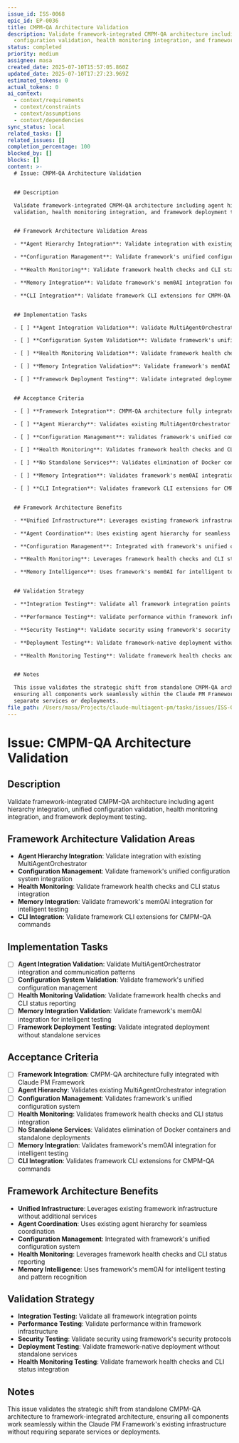 ```yaml
---
issue_id: ISS-0068
epic_id: EP-0036
title: CMPM-QA Architecture Validation
description: Validate framework-integrated CMPM-QA architecture including agent hierarchy integration, unified
  configuration validation, health monitoring integration, and framework deployment testing.
status: completed
priority: medium
assignee: masa
created_date: 2025-07-10T15:57:05.860Z
updated_date: 2025-07-10T17:27:23.969Z
estimated_tokens: 0
actual_tokens: 0
ai_context:
  - context/requirements
  - context/constraints
  - context/assumptions
  - context/dependencies
sync_status: local
related_tasks: []
related_issues: []
completion_percentage: 100
blocked_by: []
blocks: []
content: >-
  # Issue: CMPM-QA Architecture Validation


  ## Description

  Validate framework-integrated CMPM-QA architecture including agent hierarchy integration, unified configuration
  validation, health monitoring integration, and framework deployment testing.


  ## Framework Architecture Validation Areas

  - **Agent Hierarchy Integration**: Validate integration with existing MultiAgentOrchestrator

  - **Configuration Management**: Validate framework's unified configuration system integration

  - **Health Monitoring**: Validate framework health checks and CLI status integration

  - **Memory Integration**: Validate framework's mem0AI integration for intelligent testing

  - **CLI Integration**: Validate framework CLI extensions for CMPM-QA commands


  ## Implementation Tasks

  - [ ] **Agent Integration Validation**: Validate MultiAgentOrchestrator integration and communication patterns

  - [ ] **Configuration System Validation**: Validate framework's unified configuration management

  - [ ] **Health Monitoring Validation**: Validate framework health checks and CLI status reporting

  - [ ] **Memory Integration Validation**: Validate framework's mem0AI integration for intelligent testing

  - [ ] **Framework Deployment Testing**: Validate integrated deployment without standalone services


  ## Acceptance Criteria

  - [ ] **Framework Integration**: CMPM-QA architecture fully integrated with Claude PM Framework

  - [ ] **Agent Hierarchy**: Validates existing MultiAgentOrchestrator integration

  - [ ] **Configuration Management**: Validates framework's unified configuration system

  - [ ] **Health Monitoring**: Validates framework health checks and CLI status integration

  - [ ] **No Standalone Services**: Validates elimination of Docker containers and standalone deployments

  - [ ] **Memory Integration**: Validates framework's mem0AI integration for intelligent testing

  - [ ] **CLI Integration**: Validates framework CLI extensions for CMPM-QA commands


  ## Framework Architecture Benefits

  - **Unified Infrastructure**: Leverages existing framework infrastructure without additional services

  - **Agent Coordination**: Uses existing agent hierarchy for seamless coordination

  - **Configuration Management**: Integrated with framework's unified configuration system

  - **Health Monitoring**: Leverages framework health checks and CLI status reporting

  - **Memory Intelligence**: Uses framework's mem0AI for intelligent testing and pattern recognition


  ## Validation Strategy

  - **Integration Testing**: Validate all framework integration points

  - **Performance Testing**: Validate performance within framework infrastructure

  - **Security Testing**: Validate security using framework's security protocols

  - **Deployment Testing**: Validate framework-native deployment without standalone services

  - **Health Monitoring Testing**: Validate framework health checks and CLI status integration


  ## Notes

  This issue validates the strategic shift from standalone CMPM-QA architecture to framework-integrated architecture,
  ensuring all components work seamlessly within the Claude PM Framework's existing infrastructure without requiring
  separate services or deployments.
file_path: /Users/masa/Projects/claude-multiagent-pm/tasks/issues/ISS-0068-cmpm-qa-architecture-validation.md
---
```


# Issue: CMPM-QA Architecture Validation

## Description
Validate framework-integrated CMPM-QA architecture including agent hierarchy integration, unified configuration validation, health monitoring integration, and framework deployment testing.

## Framework Architecture Validation Areas
- **Agent Hierarchy Integration**: Validate integration with existing MultiAgentOrchestrator
- **Configuration Management**: Validate framework's unified configuration system integration
- **Health Monitoring**: Validate framework health checks and CLI status integration
- **Memory Integration**: Validate framework's mem0AI integration for intelligent testing
- **CLI Integration**: Validate framework CLI extensions for CMPM-QA commands

## Implementation Tasks
- [ ] **Agent Integration Validation**: Validate MultiAgentOrchestrator integration and communication patterns
- [ ] **Configuration System Validation**: Validate framework's unified configuration management
- [ ] **Health Monitoring Validation**: Validate framework health checks and CLI status reporting
- [ ] **Memory Integration Validation**: Validate framework's mem0AI integration for intelligent testing
- [ ] **Framework Deployment Testing**: Validate integrated deployment without standalone services

## Acceptance Criteria
- [ ] **Framework Integration**: CMPM-QA architecture fully integrated with Claude PM Framework
- [ ] **Agent Hierarchy**: Validates existing MultiAgentOrchestrator integration
- [ ] **Configuration Management**: Validates framework's unified configuration system
- [ ] **Health Monitoring**: Validates framework health checks and CLI status integration
- [ ] **No Standalone Services**: Validates elimination of Docker containers and standalone deployments
- [ ] **Memory Integration**: Validates framework's mem0AI integration for intelligent testing
- [ ] **CLI Integration**: Validates framework CLI extensions for CMPM-QA commands

## Framework Architecture Benefits
- **Unified Infrastructure**: Leverages existing framework infrastructure without additional services
- **Agent Coordination**: Uses existing agent hierarchy for seamless coordination
- **Configuration Management**: Integrated with framework's unified configuration system
- **Health Monitoring**: Leverages framework health checks and CLI status reporting
- **Memory Intelligence**: Uses framework's mem0AI for intelligent testing and pattern recognition

## Validation Strategy
- **Integration Testing**: Validate all framework integration points
- **Performance Testing**: Validate performance within framework infrastructure
- **Security Testing**: Validate security using framework's security protocols
- **Deployment Testing**: Validate framework-native deployment without standalone services
- **Health Monitoring Testing**: Validate framework health checks and CLI status integration

## Notes
This issue validates the strategic shift from standalone CMPM-QA architecture to framework-integrated architecture, ensuring all components work seamlessly within the Claude PM Framework's existing infrastructure without requiring separate services or deployments.
